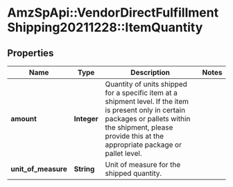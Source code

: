 # AmzSpApi::VendorDirectFulfillmentShipping20211228::ItemQuantity

## Properties
Name | Type | Description | Notes
------------ | ------------- | ------------- | -------------
**amount** | **Integer** | Quantity of units shipped for a specific item at a shipment level. If the item is present only in certain packages or pallets within the shipment, please provide this at the appropriate package or pallet level. | 
**unit_of_measure** | **String** | Unit of measure for the shipped quantity. | 

